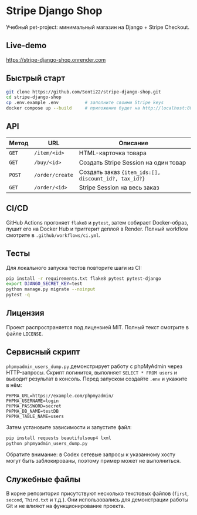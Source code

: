 # Stripe Django Shop

Учебный pet-project: минимальный магазин на Django + Stripe Checkout.

## Live-demo

<https://stripe-django-shop.onrender.com>

## Быстрый старт

```bash
git clone https://github.com/Sonti22/stripe-django-shop.git
cd stripe-django-shop
cp .env.example .env          # заполните своими Stripe keys
docker compose up --build     # приложение будет на http://localhost:8000
```

## API

| Метод | URL | Описание |
| ----- | --- | -------- |
| `GET` | `/item/<id>` | HTML-карточка товара |
| `GET` | `/buy/<id>` | Создать Stripe Session на один товар |
| `POST` | `/order/create` | Создать заказ `{item_ids:[], discount_id?, tax_id?}` |
| `GET` | `/order/<id>` | Stripe Session на весь заказ |

## CI/CD

GitHub Actions прогоняет `flake8` и `pytest`, затем собирает Docker-образ,
пушит его на Docker Hub и триггерит деплой в Render. Полный workflow смотрите в
`.github/workflows/ci.yml`.

## Тесты

Для локального запуска тестов повторите шаги из CI:

```bash
pip install -r requirements.txt flake8 pytest pytest-django
export DJANGO_SECRET_KEY=test
python manage.py migrate --noinput
pytest -q
```

## Лицензия

Проект распространяется под лицензией MIT. Полный текст смотрите в файле
`LICENSE`.

## Сервисный скрипт

`phpmyadmin_users_dump.py` демонстрирует работу с phpMyAdmin через HTTP-запросы.
Скрипт логинится, выполняет `SELECT * FROM users` и выводит результат в консоль.
Перед запуском создайте `.env` и укажите в нём:

```
PHPMA_URL=https://example.com/phpmyadmin/
PHPMA_USERNAME=login
PHPMA_PASSWORD=secret
PHPMA_DB_NAME=testDB
PHPMA_TABLE_NAME=users
```

Затем установите зависимости и запустите файл:

```bash
pip install requests beautifulsoup4 lxml
python phpmyadmin_users_dump.py
```

Обратите внимание: в Codex сетевые запросы к указанному хосту могут быть заблокированы, поэтому пример может не выполниться.

## Служебные файлы

В корне репозитория присутствуют несколько текстовых файлов (`first`, `second`,
`Third.txt` и т.д.). Они использовались для демонстрации работы Git и не влияют
на функционирование проекта.


